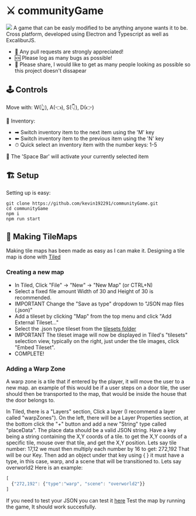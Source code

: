 # ⚔️ communityGame
![](https://github.com/kevin192291/communityGame/raw/master/documentation/gameDemoGif.gif)
A game that can be easly modified to be anything anyone wants it to be.
Cross platform, developed using Electron and Typescript as well as ExcaliburJS.

- 💪 Any pull requests are strongly appreciated!
- 🆘 Please log as many bugs as possible!
- 👻 Please share, I would like to get as many people looking as possible so this project doesn't dissapear

## 🕹 Controls
Move with:
W(👆),
A(👈),
S(👇),
D(👉)

🎒 Inventory:
- ➡ Switch inventory item to the next item using the 'M' key
- ⬅ Switch inventory item to the previous item using the 'N' key
- ⏱ Quick select an inventory item with the number keys: 1-5

🤺 The 'Space Bar' will activate your currently selected item

## 🏗 Setup
Setting up is easy:
```
git clone https://github.com/kevin192291/communityGame.git
cd communityGame
npm i
npm run start
```

## 🏰 Making TileMaps
Making tile maps has been made as easy as I can make it.
Designing a tile map is done with [Tiled](https://www.mapeditor.org/)

### Creating a new map
- In Tiled, Click "File" -> "New" -> "New Map" (or CTRL+N)
- Select a fixed file amount Width of 30 and Height of 30 is recommended.
- IMPORTANT Change the "Save as type" dropdown to "JSON map files (.json)"
- Add a tileset by clicking "Map" from the top menu and click "Add External Tileset..."
- Select the .json type tileset from the [tilesets folder](game/assets/tilesets/)
- IMPORTANT The tileset image will now be displayed in Tiled's "tilesets" selection view,
typically on the right, just under the tile images, click "Embed Tileset".
- COMPLETE!

### Adding a Warp Zone
A warp zone is a tile that if entered by the player, it will move the user to a new map.
an example of this would be if a user steps on a door tile, the user should then be transported
to the map, that would be inside the house that the door belongs to.

In Tiled, there is a "Layers" section, Click a layer (I recommend a layer called "warpZones").
On the left, there will be a Layer Properties section, at the bottom click the "+" button and add
a new "String" type called "placeData".
The place data should be a valid JSON string.
Have a key being a string containing the X,Y coords of a tile.
to get the X,Y coords of a specific tile, mouse over that tile, and get the X,Y position. Lets say
tile number: 17,12 we must then multiply each number by 16 to get: 272,192 That will be our Key.
Then add an object under that key using { }
it must have a type, in this case, warp, and a scene that will be transitioned to. Lets say overworld2
Here is an example:

```javascript
[
  {"272,192": {"type":"warp", "scene": "overworld2"}}
]
```
If you need to test your JSON you can test it [here](https://jsonformatter.curiousconcept.com/)
Test the map by running the game, It should work succesfully.
